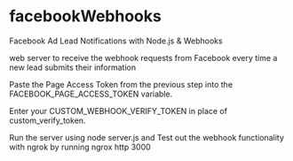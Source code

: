 # facebookWebhooks
Facebook Ad Lead Notifications with Node.js & Webhooks

web server to receive the webhook requests from Facebook every time a new lead submits their information

Paste the Page Access Token from the previous step into the FACEBOOK_PAGE_ACCESS_TOKEN variable.

Enter your CUSTOM_WEBHOOK_VERIFY_TOKEN in place of custom_verify_token.

Run the server using node server.js and Test out the webhook functionality with ngrok by running ngrox http 3000
